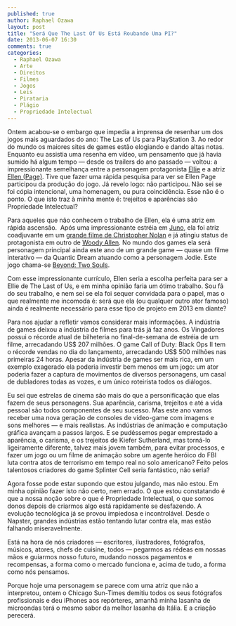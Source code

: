 ```yaml
---
published: true
author: Raphael Ozawa
layout: post
title: "Será Que The Last Of Us Está Roubando Uma PI?"
date: 2013-06-07 16:30
comments: true
categories:
  - Raphael Ozawa
  - Arte
  - Direitos
  - Filmes
  - Jogos
  - Leis
  - Pirataria
  - Plágio
  - Propriedade Intelectual
---
```


Ontem acabou-se o embargo que impedia a imprensa de resenhar um dos jogos mais aguardados do ano: The Las of Us para PlayStation 3. Ao redor do mundo os maiores sites de games estão elogiando e dando altas notas. Enquanto eu assistia uma resenha em vídeo, um pensamento que já havia sumido há algum tempo — desde os trailers do ano passado — voltou: a impressionante semelhança entre a personagem protagonista [Ellie](https://www.google.com.br/search?q=the+last+of+us+ellie&amp;biw=1440&amp;bih=822&amp;tbm=isch&amp;tbo=u&amp;source=univ&amp;sa=X&amp;ei=WcWvUbbeIpXH4APLxIHQCQ&amp;sqi=2&amp;ved=0CCoQsAQ "Imagens Ellie") e a atriz [Ellen (Page)](https://twitter.com/EllenPage "Twitter Ellen (Page)"). Tive que fazer uma rápida pesquisa para ver se Ellen Page participou da produção do jogo. Já revelo logo: não participou. Não sei se foi cópia intencional, uma homenagem, ou pura coincidência. Esse não é o ponto. O que isto traz à minha mente é: trejeitos e aparências são Propriedade Intelectual?

<!--more-->

Para aqueles que não conhecem o trabalho de Ellen, ela é uma atriz em rápida ascensão.  Após uma impressionante estréia em [Juno](http://www.imdb.com/title/tt0467406/ "IMDB filme Juno"), ela foi atriz coadjuvante em um [grande filme de Christopher Nolan](http://www.imdb.com/title/tt1375666/ "Filme Christopher Nolan") e já atingiu status de protagonista em outro de [Woody Allen](http://www.imdb.com/title/tt1375666/ "Filme Woody Allen"). No mundo dos games ela será personagem principal ainda este ano de um grande game — quase um filme interativo — da Quantic Dream atuando como a personagem Jodie. Este jogo chama-se [Beyond: Two Souls](http://beyondps3.com/ "Site jogo Beyond").

Com esse impressionante currículo, Ellen seria a escolha perfeita para ser a Ellie de The Last of Us, e em minha opinião faria um ótimo trabalho. Sou fã do seu trabalho, e nem sei se ela foi sequer convidada para o papel, mas o que realmente me incomoda é: será que ela (ou qualquer outro ator famoso) ainda é realmente necessário para esse tipo de projeto em 2013 em diante?

Para nos ajudar a refletir vamos considerar mais informações. A indústria de games deixou a indústria de filmes para trás já faz anos. Os Vingadores possui o récorde atual de bilheteria no final-de-semana de estréia de um filme, arrecadando US$ 207 milhões. O game Call of Duty: Black Ops II tem o récorde vendas no dia do lançamento, arrecadando US$ 500 milhões nas primeiras 24 horas. Apesar da indústria de games ser mais rica, em um exemplo exagerado ela poderia investir bem menos em um jogo: um ator poderia fazer a captura de movimentos de diversos personagens, um casal de dubladores todas as vozes, e um único roteirista todos os diálogos.

Eu sei que estrelas de cinema são mais do que a personificação que elas fazem de seus personagens. Sua aparência, carisma, trejeitos e até a vida pessoal são todos componentes de seu sucesso. Mas este ano vamos receber uma nova geração de consoles de video-game com imagens e sons melhores — e mais realistas. As indústrias de animação e computação gráfica avançam a passos largos. E se pudéssemos pegar emprestado a aparência, o carisma, e os trejeitos de Kiefer Sutherland, mas torná-lo ligeiramente diferente, talvez mais jovem também, para evitar processos, e fazer um jogo ou um filme de animação sobre um agente heróico do FBI luta contra atos de terrorismo em tempo real no solo americano? Feito pelos talentosos criadores do game Splinter Cell seria fantástico, não seria?

Agora fosse pode estar supondo que estou julgando, mas não estou. Em minha opinião fazer isto não certo, nem errado. O que estou constatando é que a nossa noção sobre o que é Propriedade Intelectual, o que somos donos depois de criarmos algo está rapidamente se desfazendo. A evolução tecnológica já se provou impiedosa e incontrolável. Desde o Napster, grandes indústrias estão tentando lutar contra ela, mas estão falhando miseravelmente.

Está na hora de nós criadores — escritores, ilustradores, fotógrafos, músicos, atores, chefs de cuisine, todos — pegarmos as rédeas em nossas mãos e guiarmos nosso futuro, mudando nossos pagamentos e recompensas, a forma como o mercado funciona e, acima de tudo, a forma como nós pensamos.

Porque hoje uma personagem se parece com uma atriz que não a interpretou, ontem o Chicago Sun-Times demitiu todos os seus fotógrafos profissionais e deu iPhones aos repórteres, amanhã minha lasanha de microondas terá o mesmo sabor da melhor lasanha da Itália. E a criação perecerá.
